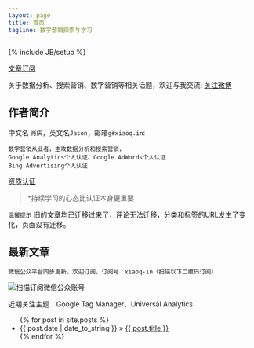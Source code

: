 ```yaml
---
layout: page
title: 首页
tagline: 数字营销探索与学习
---
```

{% include JB/setup %}

[文章订阅](/rss.xml)

关于数据分析、搜索营销、数字营销等相关话题，欢迎与我交流: [关注微博](http://weibo.com/1282922154)

## 作者简介

中文名 `肖庆`，英文名`Jason`，邮箱`g#xiaoq.in`:
    
    数字营销从业者，主攻数据分析和搜索营销，
    Google Analytics个人认证、Google AdWords个人认证
    Bing Advertising个人认证

[资质认证](https://googlerecords.starttest.com?code=I007EFF6F0164F4670275F8740664F267E4C14E40)

>*持续学习的心态比认证本身更重要

`温馨提示` 旧的文章均已迁移过来了，评论无法迁移，分类和标签的URL发生了变化，页面没有迁移。
    
## 最新文章

    微信公众平台同步更新，欢迎订阅，订阅号：xiaoq-in（扫描以下二维码订阅）
    
![扫描订阅微信公众账号](http://blog.xiaoq.in/cdn/images/weixin.jpg)

近期关注主题：Google Tag Manager、Universal Analytics

<ul class="posts">
  {% for post in site.posts %}
    <li><span>{{ post.date | date_to_string }}</span> &raquo; <a href="{{ BASE_PATH }}{{ post.url }}">{{ post.title }}</a></li>
  {% endfor %}
</ul>
